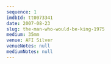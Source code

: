 ```yaml
---
sequence: 1
imdbId: tt0073341
date: 2007-08-23
slug: the-man-who-would-be-king-1975
medium: 35mm
venue: AFI Silver
venueNotes: null
mediumNotes: null
---
```

